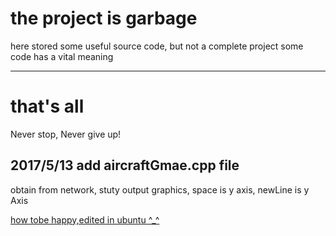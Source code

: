 # the project is garbage
here stored some useful source code, but not a complete project
some code has a vital meaning

---

# that's all
Never stop, Never give up!

## 2017/5/13 add aircraftGmae.cpp file
obtain from network, stuty output graphics, space is y axis, newLine is y Axis

[how tobe happy,edited in ubuntu ^_^](http://www.wikihow.com/Be-Happy)

